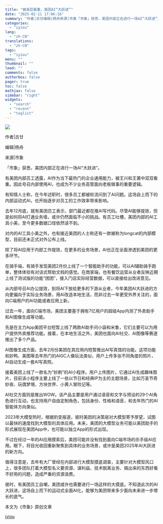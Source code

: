 ```yaml
---
title: "被高层看重，美团AI“大跃进”"
date: "2025-02-11 17:06:16"
summary: "作者|古廿编辑|杨舟来源|市象「市象」获悉，美团内部正在进行一场AI“大跃进”。有美团内部员工透露，..."
categories:
  - "iyiou"
lang:
  - "zh-CN"
translations:
  - "zh-CN"
tags:
  - "iyiou"
menu: ""
thumbnail: ""
lead: ""
comments: false
authorbox: false
pager: true
toc: false
mathjax: false
sidebar: "right"
widgets:
  - "search"
  - "recent"
  - "taglist"
---
```


![](https://diting-hetu.iyiou.com/async/weixin/aExseZEwMRaHpPIUg2h1)

作者|古廿

编辑|杨舟

来源|市象

「市象」获悉，美团内部正在进行一场AI“大跃进”。

有美团内部员工透露，AI作为当下最热门的企业通用能力，被王兴和王莆中双双看重。因此号召内部使用AI，也成为不少业务高管面向老板做事的重要逻辑。

有知情人士称，在今年述职时，很多员工都被轮流问到了AI问题。这场自上而下的内部运动式AI，也开始逐步对员工的工作效率带来影响。

去年12月底，就有美团员工表示，部门最近都在推AI写代码。尽管AI能够提效，但是如何将AI打通业务墙，或许仍然面临不小的挑战。有员工吐槽，美团内部的AI工具小美，至今更多数据口径依然读不到。

对内的AI工具小美之外，也有接近美团的人士称还有一款被称为longcat的内部模型，目前还未正式对外公布上线。

除了将AI应用于内部工作提效，在更多的业务场景，AI也正在全面渗透到美团的更多环节。

在骑手端，有骑手发现美团2月份上线了一个智能助手的功能，可以AI辅助骑手跑单，整体体验有对话式帮助文档的感觉。在商家端，也有餐饮运营从业者反映近期上线了测试版的功能“团团”，接入门店实际经营数据，可以直接给出改进意见。

从内部号召AI办公提效，到将AI下放给更多的下游从业者，今年美团AI大跃进的方向更偏向于实际业务场景，用AI改造本地生活，而非过去一年更受外界关注的，面向C端用户的AI功能或者应用上新。

过去一年，面向C端市场，美团主要基于拥有7亿用户的超级App内测了外卖助手和AI图像生成等功能。

先是在主力App美团平台短暂上线了两款AI助手问小袋和米鲁，它们主要可以为用户提供外卖推荐功能。接着，在本地生活之外，美团也面向AI社交、AI图像等赛道推出了多个产品。

AI图像生成方面，去年2月份美团在其应用内短暂推出AI写真馆的功能。这项功能和妙鸭、美图等去年热门的AIGC人像玩法类似，用户上传多张不同角度的照片，AI自动生成一套AI写真照。

接着美团上线了一款名为“妙刷”的AI小程序。用户上传图片，它通过AI生成趣味图片，目前该小程序主要上线了一些以节日和经典IP为主的主题场景，比如万圣节奇妙夜、玩偶梦境、方块世界、小黄人冒险记等。

AI社交方面则是推出WOW。该产品主要是用户通过语音和文字与预设的29个AI角色进行互动，也支持用户自由定制角色，包括身份、性格和语音，和去年热门的AI智能体方向类似。

2023年大模型热时，根据豹变报道，彼时美团的决策层对大模型寄予厚望，试图以最快的速度找到大模型的具体应用。未来，美团的大模型业务可能以美团助手的形式展现在美团App中，也可能以独立App的形式出现。

不过在经过一年的AI应用摸索后，美团可能并没有找到面向C端市场的杀手级AI应用。眼下，将目光收回重新聚焦到具体的业务场景，或许是美团2025年AI大跃进的新方向。

值得注意是，去年有大厂曾经在内部进行大模型摸底调查，主要针对大模型风口上，很多团队打着大模型名义要资源、谋利益、技术脱离业务、搞出来的东西好看不好用的问题，造成严重的资源浪费。

彼时，有美团员工自嘲，美团或许也需要进行一场这样的大摸底。不知道此次的AI大跃进，这场自上而下的运动式全面AI化，能够为美团带来多少面向未来进一步增长的底气。

本文为《市象》原创文章

[iyiou](https://www.iyiou.com/news/202502111089966)
